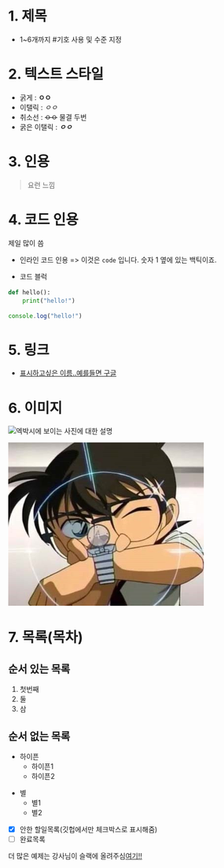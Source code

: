 # 1. 제목

- 1~6개까지 #기호 사용 및 수준 지정


# 2. 텍스트 스타일
- 굵게 : **ㅇㅇ**
- 이탤릭 : *ㅇㅇ*
- 취소선 : ~~ㅇㅇ~~ 물결 두번
- 굵은 이탤릭 : ***ㅇㅇ***

# 3. 인용

> 요런 느낌

# 4. 코드 인용
제일 많이 씀

- 인라인 코드 인용 => 이것은 `code` 입니다. 숫자 1 옆에 있는 백틱이죠.

- 코드 블럭
```python
def hello():
    print("hello!")
```
```javascript
console.log("hello!")
```

# 5. 링크
- [표시하고싶은 이름..예를들면 구글](https://google.com)

# 6. 이미지
![엑박시에 보이는 사진에 대한 설명](https://i.namu.wiki/i/X1_jgJRRGPGwEa20Qmzbj4w7qU4S7BjEJXZurga6fmfZwycNH2260_9TYntWopxmGZdZ8w96qMCOTYTer8RHqIEIJgjOHqKQ1DIk0LDreMVXnpzERwVm7ViUE81SfdBbUf4O2SgeF6A_pljTBXhKhg.webp)

![슉!](../assets/ZHSKS.jpg)

# 7. 목록(목차)

## 순서 있는 목록
1. 첫번째
2. 둘
3. 삼

## 순서 없는 목록
- 하이픈
    - 하이픈1
    - 하이픈2
* 별
    * 별1
    * 별2

- [X] 안한 할일목록(깃헙에서만 체크박스로 표시해줌)
- [ ] 완료목록

더 많은 예제는 강사님이 슬랙에 올려주심[여기!!](https://docs.github.com/ko/get-started/writing-on-github/getting-started-with-writing-and-formatting-on-github/basic-writing-and-formatting-syntax)